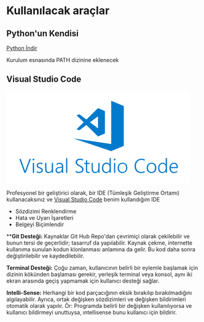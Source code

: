 # Kullanılacak araçlar

## Python'un Kendisi

[Python İndir](https://www.python.org/)

Kurulum esnasında PATH dizinine eklenecek

## Visual Studio Code

![code](./img/visualstudiocodelogo.png)

Profesyonel bir geliştirici olarak, bir IDE (Tümleşik Geliştirme Ortamı) kullanacaksınız ve [Visual Studio Code](https://code.visualstudio.com/) benim kullandığım IDE

* Sözdizimi Renklendirme
* Hata ve Uyarı İşaretleri
* Belgeyi Biçimlendir

****Git Desteği:** Kaynaklar Git Hub Repo'dan çevrimiçi olarak çekilebilir ve bunun tersi de geçerlidir; tasarruf da yapılabilir. Kaynak çekme, internette kullanıma sunulan kodun klonlanması anlamına da gelir. Bu kod daha sonra değiştirilebilir ve kaydedilebilir.

**Terminal Desteği:** Çoğu zaman, kullanıcının belirli bir eylemle başlamak için dizinin kökünden başlaması gerekir, yerleşik terminal veya konsol, aynı iki ekran arasında geçiş yapmamak için kullanıcı desteği sağlar.

**Intelli-Sense:** Herhangi bir kod parçacığının eksik bırakılıp bırakılmadığını algılayabilir. Ayrıca, ortak değişken sözdizimleri ve değişken bildirimleri otomatik olarak yapılır. Ör: Programda belirli bir değişken kullanılıyorsa ve kullanıcı bildirmeyi unuttuysa, ıntellisense bunu kullanıcı için bildirir.